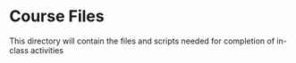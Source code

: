 # Course Files

This directory will contain the files and scripts needed for completion of in-class activities